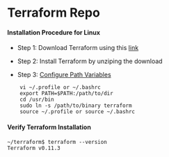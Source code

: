 # Terraform Repo

#### Installation Procedure for Linux

- Step 1: Download Terraform using this [link](https://www.terraform.io/downloads.html)

- Step 2: Install Terraform by unziping the download

- Step 3: [Configure Path Variables](https://stackoverflow.com/questions/14637979/how-to-permanently-set-path-on-linux-unix)
```
    vi ~/.profile or ~/.bashrc
    export PATH=$PATH:/path/to/dir
    cd /usr/bin
    sudo ln -s /path/to/binary terraform
    source ~/.profile or source ~/.bashrc
```


#### Verify Terraform Installation

```
~/terraform$ terraform --version
Terraform v0.11.3
```


